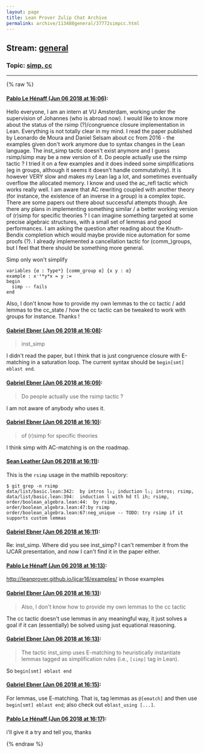 ```yaml
---
layout: page
title: Lean Prover Zulip Chat Archive 
permalink: archive/113488general/37772simpcc.html
---
```


## Stream: [general](index.html)
### Topic: [simp, cc](37772simpcc.html)

---


{% raw %}
#### [ Pablo Le Hénaff (Jun 06 2018 at 16:06)](https://leanprover.zulipchat.com/#narrow/stream/113488-general/topic/simp%2C%20cc/near/127657772):
Hello everyone, I am an intern at VU Amsterdam, working under the supervision of Johannes (who is abroad now).
I would like to know more about the status of the rsimp (?)/congruence closure implementation in Lean. Everything is not totally clear in my mind.
I read the paper published by Leonardo de Moura and Daniel Selsam about cc from 2016 - the examples given don't work anymore due to syntax changes in the Lean language. The inst_simp tactic doesn't exist anymore and I guess rsimp/simp may be a new version of it.
Do people actually use the rsimp tactic ? I tried it on a few examples and it does indeed some simplifications (eg in groups, although it seems it doesn't handle commutativity). It is however VERY slow and makes my Lean lag a lot, and sometimes eventually overflow the allocated memory. 
I know and used the ac_refl tactic which works really well. I am aware that AC rewriting coupled with another theory (for instance, the existence of an inverse in a group) is a complex topic. There are some papers out there about successful attempts though.  Are there any plans in implementing something similar / a better working version of (r)simp for specific theories ? I can imagine something targeted at some precise algebraic structures, with a small set of lemmas and good performances. I am asking the question after reading about the Knuth-Bendix completion which would maybe provide nice automation for some proofs (?). I already implemented a cancellation tactic for (comm_)groups, but I feel that there should be something more general.

Simp only won't simplify

```lean
variables {α : Type*} [comm_group α] {x y : α}
example : x⁻¹*y*x = y :=
begin
  simp -- fails
end
```

Also, I don't know how to provide my own lemmas to the cc tactic / add lemmas to the cc_state / how the cc tactic can be tweaked to work with groups for instance.
Thanks !

#### [ Gabriel Ebner (Jun 06 2018 at 16:08)](https://leanprover.zulipchat.com/#narrow/stream/113488-general/topic/simp%2C%20cc/near/127657858):
>  inst_simp

I didn't read the paper, but I think that is just congruence closure with E-matching in a saturation loop.  The current syntax should be `begin[smt] eblast end`.

#### [ Gabriel Ebner (Jun 06 2018 at 16:09)](https://leanprover.zulipchat.com/#narrow/stream/113488-general/topic/simp%2C%20cc/near/127657894):
> Do people actually use the rsimp tactic ?

I am not aware of anybody who uses it.

#### [ Gabriel Ebner (Jun 06 2018 at 16:10)](https://leanprover.zulipchat.com/#narrow/stream/113488-general/topic/simp%2C%20cc/near/127657978):
> of (r)simp for specific theories

I think simp with AC-matching is on the roadmap.

#### [ Sean Leather (Jun 06 2018 at 16:11)](https://leanprover.zulipchat.com/#narrow/stream/113488-general/topic/simp%2C%20cc/near/127658009):
This is the `rsimp` usage in the mathlib repository:

```
$ git grep -n rsimp
data/list/basic.lean:342:  by intros l₁; induction l₁; intros; rsimp,
data/list/basic.lean:394:  induction l with hd tl ih; rsimp,
order/boolean_algebra.lean:44:  by rsimp,
order/boolean_algebra.lean:47:by rsimp
order/boolean_algebra.lean:67:neg_unique -- TODO: try rsimp if it supports custom lemmas
```

#### [ Gabriel Ebner (Jun 06 2018 at 16:11)](https://leanprover.zulipchat.com/#narrow/stream/113488-general/topic/simp%2C%20cc/near/127658012):
Re: inst_simp.  Where did you see inst_simp?  I can't remember it from the IJCAR presentation, and now I can't find it in the paper either.

#### [ Pablo Le Hénaff (Jun 06 2018 at 16:13)](https://leanprover.zulipchat.com/#narrow/stream/113488-general/topic/simp%2C%20cc/near/127658090):
http://leanprover.github.io/ijcar16/examples/
in those examples

#### [ Gabriel Ebner (Jun 06 2018 at 16:13)](https://leanprover.zulipchat.com/#narrow/stream/113488-general/topic/simp%2C%20cc/near/127658095):
> Also, I don't know how to provide my own lemmas to the cc tactic

The cc tactic doesn't use lemmas in any meaningful way, it just solves a goal if it can (essentially) be solved using just equational reasoning.

#### [ Gabriel Ebner (Jun 06 2018 at 16:13)](https://leanprover.zulipchat.com/#narrow/stream/113488-general/topic/simp%2C%20cc/near/127658107):
>   The tactic inst_simp uses E-matching to heuristically instantiate lemmas tagged as simplification rules (i.e., `[simp]` tag in Lean).

So `begin[smt] eblast end`

#### [ Gabriel Ebner (Jun 06 2018 at 16:15)](https://leanprover.zulipchat.com/#narrow/stream/113488-general/topic/simp%2C%20cc/near/127658205):
For lemmas, use E-matching.  That is, tag lemmas as `@[ematch]` and then use `begin[smt] eblast end`; also check out `eblast_using [...]`.

#### [ Pablo Le Hénaff (Jun 06 2018 at 16:17)](https://leanprover.zulipchat.com/#narrow/stream/113488-general/topic/simp%2C%20cc/near/127658300):
i'll give it a try and tell you, thanks


{% endraw %}
